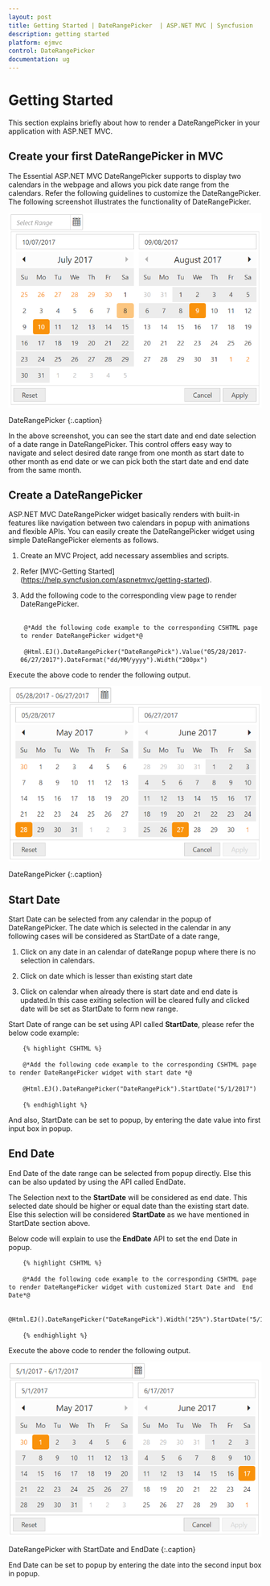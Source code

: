 ```yaml
---
layout: post
title: Getting Started | DateRangePicker  | ASP.NET MVC | Syncfusion
description: getting started
platform: ejmvc
control: DateRangePicker
documentation: ug
---
```


# Getting Started

This section explains briefly about how to render a DateRangePicker in your application with ASP.NET MVC.

## Create your first DateRangePicker in MVC 

The Essential ASP.NET MVC DateRangePicker supports to display two calendars in the webpage and allows you pick date range from the calendars. Refer the following guidelines to customize the DateRangePicker. The following screenshot illustrates the functionality of DateRangePicker.


![](Getting-Started_images/getting-started.png)
    
DateRangePicker
{:.caption}

In the above screenshot, you can see the start date and end date selection of a date range in DateRangePicker. This control offers easy way to navigate and select desired date range from one month as start date to other month as end date or we can pick both the start date and end date from the same month.

## Create a DateRangePicker 

ASP.NET MVC DateRangePicker widget basically renders with built-in features like navigation between two calendars in popup with animations and flexible APIs. You can easily create the DateRangePicker widget using simple DateRangePicker elements as follows.

1. Create an MVC Project, add necessary assemblies and scripts.

2. Refer [MVC-Getting Started] (https://help.syncfusion.com/aspnetmvc/getting-started).

3. Add the following code to the corresponding view page to render DateRangePicker.


   ~~~ cshtml
       
	@*Add the following code example to the corresponding CSHTML page to render DateRangePicker widget*@

	@Html.EJ().DateRangePicker("DateRangePick").Value("05/28/2017-06/27/2017").DateFormat("dd/MM/yyyy").Width("200px")

   ~~~
   

Execute the above code to render the following output.

![](Getting-Started_images/getting-started1.png)

DateRangePicker
{:.caption}


## Start Date

Start Date can be selected from any calendar in the popup of DateRangePicker. The date which is selected in the calendar in any following cases will be considered as StartDate of a date range,

1. Click on any date in an calendar of dateRange popup where there is no selection in calendars.

2. Click on date which is lesser than existing start date

3. Click on calendar when already there is start date and end date is updated.In this case exiting selection will be cleared fully and clicked date will be set as StartDate to form new range.

Start Date of range can be set using API called **StartDate**, please refer the below code example:


        {% highlight CSHTML %}
            
        @*Add the following code example to the corresponding CSHTML page to render DateRangePicker widget with start date *@

        @Html.EJ().DateRangePicker("DateRangePick").StartDate("5/1/2017")

        {% endhighlight %}
   
And also, StartDate can be set to popup, by entering the date value into first input box in popup.


## End Date

End Date of the date range can be selected from popup directly. Else this can be also updated by using the API called EndDate.

The Selection next to the **StartDate** will be considered as end date. This selected date should be higher or equal date than the existing start date.  Else this selection will be considered **StartDate** as we have mentioned in StartDate section above.

Below code will explain to use the **EndDate** API to set the end Date in popup.

        {% highlight CSHTML %}
            
        @*Add the following code example to the corresponding CSHTML page to render DateRangePicker widget with customized Start Date and  End Date*@

        @Html.EJ().DateRangePicker("DateRangePick").Width("25%").StartDate("5/1/2017").EndDate("6/17/2017")

        {% endhighlight %}

Execute the above code to render the following output.

![](Getting-Started_images/getting-started2.png)

DateRangePicker with StartDate and EndDate 
{:.caption}

End Date can be set to popup by entering the date into the second input box in popup.



